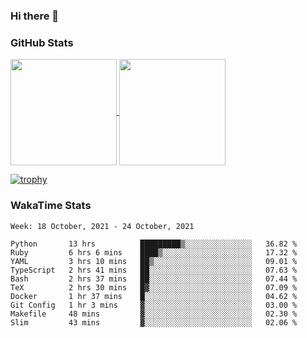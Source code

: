 ### Hi there 👋

### GitHub Stats

<a href="https://github.com/anuraghazra/github-readme-stats">
  <img align="center" height="170px" src="https://github-readme-stats.vercel.app/api/top-langs/?username=tksfjt1024&layout=compact&count_private=true&show_icons=true&show_icons=true&theme=graywhite" />
</a>
<a href="https://github.com/anuraghazra/github-readme-stats">
  <img align="center" height="170px" src="https://github-readme-stats.vercel.app/api?username=tksfjt1024&count_private=true&show_icons=true&show_icons=true&theme=graywhite" />
</a>

[![trophy](https://github-profile-trophy.vercel.app/?username=tksfjt1024)](https://github.com/ryo-ma/github-profile-trophy)

### WakaTime Stats

<!--START_SECTION:waka-->
```text
Week: 18 October, 2021 - 24 October, 2021

Python       13 hrs          █████████▒░░░░░░░░░░░░░░░   36.82 % 
Ruby         6 hrs 6 mins    ████▒░░░░░░░░░░░░░░░░░░░░   17.32 % 
YAML         3 hrs 10 mins   ██▒░░░░░░░░░░░░░░░░░░░░░░   09.01 % 
TypeScript   2 hrs 41 mins   ██░░░░░░░░░░░░░░░░░░░░░░░   07.63 % 
Bash         2 hrs 37 mins   ██░░░░░░░░░░░░░░░░░░░░░░░   07.44 % 
TeX          2 hrs 30 mins   █▓░░░░░░░░░░░░░░░░░░░░░░░   07.09 % 
Docker       1 hr 37 mins    █░░░░░░░░░░░░░░░░░░░░░░░░   04.62 % 
Git Config   1 hr 3 mins     ▓░░░░░░░░░░░░░░░░░░░░░░░░   03.00 % 
Makefile     48 mins         ▓░░░░░░░░░░░░░░░░░░░░░░░░   02.30 % 
Slim         43 mins         ▓░░░░░░░░░░░░░░░░░░░░░░░░   02.06 % 
```
<!--END_SECTION:waka-->
